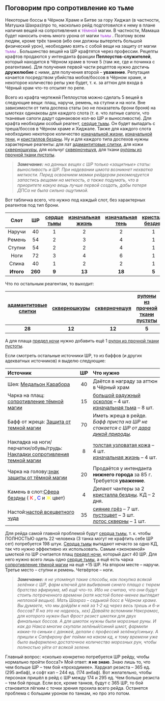 ## Поговорим про сопротивление ко тьме ##

Некоторые боссы в Чёрном Храме и Битве за гору Хиджал (в частности, Матушка Шахраз)про то, насколько рейд подготовился к нему в плане наличия вещей на сопротивления к <span style="color:DarkOrchid"> тёмной </span> магии. В частности, Мамаша будет наносить очень много урона от магии <span style="color:DarkOrchid"> тьмы </span>. Поэтому всем людям, кроме трёх танков (ибо они должны вытерпеть большой <span style="bread"> физический </span> урон), необходимо взять с собой вещи на защиту от магии <span style="color:DarkOrchid"> тьмы </span>. Большинство вещей на ШР крафтятся через профессии. Рецепты крафтов продаются у интенданта фракции **Пеплоустов-служителей**, который находится в Чёрном храме в точке 5 (там же, где и починка с реагентами). Для получения первой части рецептов нужно достичь **дружелюбие** с ними, для получения второй – **уважение**. Репутация качается посредством убийства мобов/боссов в Чёрном храме, и некоторое количество репы уже будет, т. к. за аттюн для входа в Чёрный храм что-то отсыпят по репе.

Всего из крафта чертежей Пеплоустов можно сделать 5 вещей в следующие вещи: плащ, наручи, ремень, на ступни и на ноги. Вне зависимости от типа доспеха статы (но не показатель брони броня) на шмотках одинаковы для каждого слота (т. е. что латные сапоги, что тканевые сапоги дадут одинаковое кол-во ШР и выносливости). Для крафта необходим особый реагент, [сердце тьмы](https://ru.tbc.wowhead.com/item=32428). Он будет выпадать с треша/боссов в Чёрном храме и Хиджале. Также для каждого слота необходимо некоторое количество [изначальной жизни](https://ru.tbc.wowhead.com/item=21886),  [изначальной тени](https://ru.tbc.wowhead.com/item=22456), и [кристаллов бездны](https://ru.tbc.wowhead.com/item=22450). Ну и для каждого типа доспехов нужны характерные реагенты: для лат [адамантитовые слитки](https://ru.tbc.wowhead.com/item=23446), для кожи [скверношкуры](https://ru.tbc.wowhead.com/item=25707), для кольчуг [скверночешуя](https://ru.tbc.wowhead.com/item=25700), для ткани [рулоны из прочной ткани пустоты](https://ru.tbc.wowhead.com/item=21842).

> ***Замечание:** на данных вещях с ШР только «защитные» статы: выносливость и ШР. При надевании шмота возникнет нехватка меткости. Перед освоением мамки рейдерам рекомендуется запастись вещами на меткость, а также подумать, что в приоритете какую вещь лучше первой создать, дабы потеря ДПСа не была сильно ощутимой.*

Вот табличка всего, что нужно под каждый слот, без характерных реагентов под тип брони. 

|Слот|ШР|[сердце тьмы](https://ru.tbc.wowhead.com/item=32428)|[изначальная жизнь](https://ru.tbc.wowhead.com/item=21886)|[изначальная тень](https://ru.tbc.wowhead.com/item=22456)|[кристалл бездны](https://ru.tbc.wowhead.com/item=22450)|
|:---:|:---:|:---:|:---:|:---:|:---:|
|Наручи|40|1|2|2|1|
|Ремень|54|2|3|4|1|
|Ступни|54|2|2|4|1|
|Ноги|72|3|4|6|1|
|Спина|40|1|2|2|1|
|**Итого**|**260**|**9**|**13**|**18**|**5**|

Что по остальным реагентам, то выходит:

|[адамантитовые слитки](https://ru.tbc.wowhead.com/item=23446)|[скверношкуры](https://ru.tbc.wowhead.com/item=25707)|[скверночешуя](https://ru.tbc.wowhead.com/item=25700)|[рулоны из прочной ткани пустоты](https://ru.tbc.wowhead.com/item=21842)|
|:---:|:---:|:---:|:---:|
|**28**|**12**|**12**|**5**|

А для плаща [предел ночи](https://ru.tbc.wowhead.com/item=32420) нужно добавить ещё 1 [рулон из прочной ткани пустоты](https://ru.tbc.wowhead.com/item=21842). 

Если смотреть остальные источники ШР, то из баффов (и других адекватных источников) я выделю следующие:

|Источник|ШР|Что нужно|
|:---|:---:|:---|
|Шея: [Медальон Карабора](https://ru.tbc.wowhead.com/item=32649)|40|Даётся в награду за аттюн в Чёрный храм|
|Чарка на плащ: [сопротивление тёмной магии](https://ru.tbc.wowhead.com/item=28277)|15|[большой радужный осколок](https://ru.tbc.wowhead.com/item=22449) – 4 шт. <br/> [изначальная тьма](https://ru.tbc.wowhead.com/item=22456) – 8 шт.|
|Бафф от жреца: [Защита от темной магии](https://ru.tbc.wowhead.com/spell=25433)|70|Иметь жреца в рейде. *Бафф приста на ШР не стакается с ШР от [дара дикой природы](https://ru.tbc.wowhead.com/spell=26991).*|
|Накладка на ноги/перчатки/обувь/грудь: [Накладки сопротивления темной магии](https://ru.tbc.wowhead.com/item=29483)|8|[толстая узловатая кожа](https://ru.tbc.wowhead.com/item=23793) – 4 шт. </br> [изначальная жизнь](https://ru.tbc.wowhead.com/item=21886) – 4 шт.|
|Чарка на голову:[знак защиты от тёмной магии](https://ru.tbc.wowhead.com/item=29199)|20|Продаётся у интенданта **нижнего города** за 85 г. Требуется **уважение**.|
|Камень в слот:[Сфера бездны](https://ru.tbc.wowhead.com/item=22459) (<span style="color:red"> К </span>, <span style="color:blue"> С </span> и <span style="color:yellow"> Ж </span> цвет)|4|Делают чантеры за 2 [кристалла бездны](https://ru.tbc.wowhead.com/item=22450). КД – 2 дня.|
|Настой:[настой всецветного чуда](https://ru.tbc.wowhead.com/spell=42736)|35| [сияние грёз](https://ru.tbc.wowhead.com/item=22786) – 7 шт. <br/> [пустоцвет](https://ru.tbc.wowhead.com/item=22791) – 3 шт. <br/> [лотос скверны](https://ru.tbc.wowhead.com/item=22794) – 1 шт.|

Для рейда самой главной проблемой будут [сердца тьмы](https://ru.tbc.wowhead.com/item=32428), т. к. чтобы ПОЛНОСТЬЮ одеть 22 человека (3 танка могут не крафтить себе ШР сет) потребуется 198 штук. [Сердца тьмы](https://ru.tbc.wowhead.com/item=32428) выпадают нечасто за одно КД, так что нужно эффективно их использовать. Самым «экономной» шмоткой по ШР считается плащ [предел ночи](https://ru.tbc.wowhead.com/item=32420), который даст 40 ШР. Для него нужно всего лишь одно [сердце тьмы]((https://ru.tbc.wowhead.com/item=32428)), а ещё есть чарка [сопротивление тёмной магии](https://ru.tbc.wowhead.com/item=28277) на ещё +15 ШР. На втором месте – наручи. Третье место – ступни и ремень. Четвёртое – ноги.

> ***Замечание:** я не упомянул такие способы, как покупка всякой зелёнки с ШР, фарм ключей для выбивания синего плаща с тюрем братства эфириума, мб ещё что-то. Ибо не считаю, что они будут стоить потраченного времени (хотя настой более-менее выглядит неплохой вещью). Мать Шахраз – седьмой босс в Чёрном храме. Вы думаете, что мы дойдём к ней за 1-2 кд через весь трешь и 6-и боссов? Я на это не надеюсь, хех) Давайте вспомним Наксрамас, для которого нужен был Фрост резист шмотки для двух финальных боссов. А для шмоток нужны были морозные руны. И как до Накса многие скупали зелёный/синий шмот, фармили какие-то синьки с данжей, делали с профессий зелёнку/синьку. А пришли к Сапфирону фиг пойми на каком кд, к тому времени уже было выфармлено достаточное количество морозных рун, чтобы полностью уйти от всякой зелени.*

Главный вопрос: «сколько конкретно потребуется ШР рейду, чтобы нормально пройти босса?» Мой ответ: **я не знаю**. Знаю лишь то, что чем больше ШР – тем бой «проходимее». Хардкап резиста – 365 ед. (295 анбаф), и софт кап – 244 ед. (174 анбаф). Вот желательно, чтобы персонаж пришёл в рейд с ШР между 174 и 295 ед. Чем больше резиста – тем бой проще. Если все, кроме танков, будут с 365 ШР, то бой становится лёгким с точки зрения прохила всего рейда. Останется проблема с большим уроном по танкам, но про это потом.

